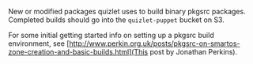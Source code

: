 New or modified packages quizlet uses to build binary pkgsrc packages. Completed builds should go into the `quizlet-puppet` bucket on S3.

For some initial getting started info on setting up a pkgsrc build environment, see [http://www.perkin.org.uk/posts/pkgsrc-on-smartos-zone-creation-and-basic-builds.html](This post by Jonathan Perkins).
